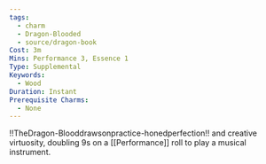 ```yaml
---
tags:
  - charm
  - Dragon-Blooded
  - source/dragon-book
Cost: 3m
Mins: Performance 3, Essence 1
Type: Supplemental
Keywords:
  - Wood
Duration: Instant
Prerequisite Charms:
  - None
---
```

!!TheDragon-Blooddrawsonpractice-honedperfection!! and creative virtuosity, doubling 9s on a [[Performance]] roll to play a musical instrument.